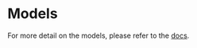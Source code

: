# Models

For more detail on the models, please refer to the [docs](https://huggingface.co/docs/diffusers/main/en/api/models).